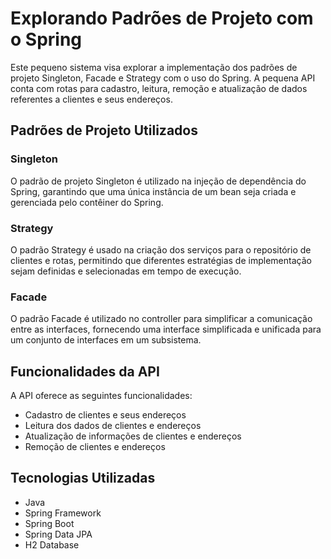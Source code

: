 # Explorando Padrões de Projeto com o Spring

Este pequeno sistema visa explorar a implementação dos padrões de projeto Singleton, Facade e Strategy com o uso do Spring. A pequena API conta com rotas para cadastro, leitura, remoção e atualização de dados referentes a clientes e seus endereços.

## Padrões de Projeto Utilizados

### Singleton

O padrão de projeto Singleton é utilizado na injeção de dependência do Spring, garantindo que uma única instância de um bean seja criada e gerenciada pelo contêiner do Spring.

### Strategy

O padrão Strategy é usado na criação dos serviços para o repositório de clientes e rotas, permitindo que diferentes estratégias de implementação sejam definidas e selecionadas em tempo de execução.

### Facade

O padrão Facade é utilizado no controller para simplificar a comunicação entre as interfaces, fornecendo uma interface simplificada e unificada para um conjunto de interfaces em um subsistema.

## Funcionalidades da API

A API oferece as seguintes funcionalidades:

- Cadastro de clientes e seus endereços
- Leitura dos dados de clientes e endereços
- Atualização de informações de clientes e endereços
- Remoção de clientes e endereços

## Tecnologias Utilizadas

- Java
- Spring Framework
- Spring Boot
- Spring Data JPA
- H2 Database

